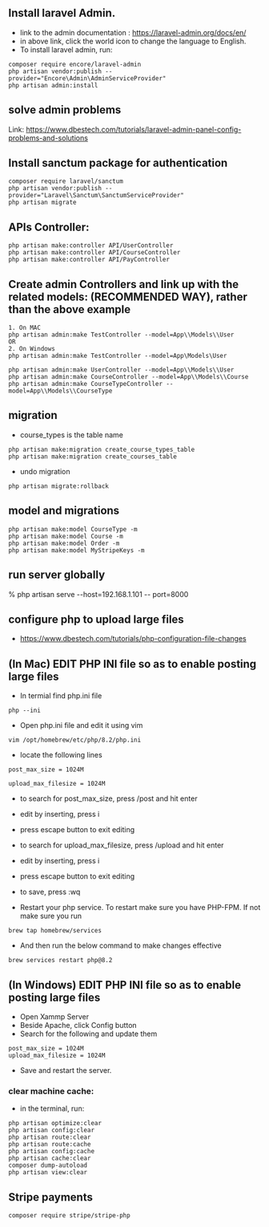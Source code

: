 ## Install laravel Admin.
- link to the admin documentation : https://laravel-admin.org/docs/en/
- in above link, click the world icon to change the language to English.
- To install laravel admin, run:
```
composer require encore/laravel-admin
php artisan vendor:publish --provider="Encore\Admin\AdminServiceProvider"
php artisan admin:install
```


## solve admin problems
Link: https://www.dbestech.com/tutorials/laravel-admin-panel-config-problems-and-solutions

## Install sanctum package for authentication
```
composer require laravel/sanctum
php artisan vendor:publish --provider="Laravel\Sanctum\SanctumServiceProvider"
php artisan migrate
```

## APIs Controller:
```
php artisan make:controller API/UserController
php artisan make:controller API/CourseController
php artisan make:controller API/PayController 

```

## Create admin Controllers and link up with the related models: (RECOMMENDED WAY), rather than the above example
```
1. On MAC
php artisan admin:make TestController --model=App\\Models\\User
OR
2. On Windows
php artisan admin:make TestController --model=App\Models\User

php artisan admin:make UserController --model=App\\Models\\User
php artisan admin:make CourseController --model=App\\Models\\Course
php artisan admin:make CourseTypeController --model=App\\Models\\CourseType

```

## migration
- course_types is the table name
```
php artisan make:migration create_course_types_table
php artisan make:migration create_courses_table
```
- undo migration
```
php artisan migrate:rollback
```
## model and migrations
```
php artisan make:model CourseType -m
php artisan make:model Course -m
php artisan make:model Order -m
php artisan make:model MyStripeKeys -m

```

## run server globally
% php artisan serve --host=192.168.1.101 --
port=8000

## configure php to upload large files
- https://www.dbestech.com/tutorials/php-configuration-file-changes

## (In Mac) EDIT PHP INI file so as to enable posting large files
- In termial find php.ini file
```
php --ini
```
- Open php.ini file and edit it using vim
```
vim /opt/homebrew/etc/php/8.2/php.ini
```
- locate the following lines
```
post_max_size = 1024M                                                                                                            

upload_max_filesize = 1024M
```
- to search for post_max_size, press /post and hit enter
- edit by inserting, press i
- press escape button to exit editing
- to search for upload_max_filesize, press /upload and hit enter
- edit by inserting, press i
- press escape button to exit editing
- to save, press :wq

- Restart your php service. To restart make sure you have PHP-FPM. If not make sure you run
```
brew tap homebrew/services
```
- And then run the below command to make changes effective
```
brew services restart php@8.2
```

## (In Windows) EDIT PHP INI file so as to enable posting large files
- Open Xammp Server
- Beside Apache, click Config button
- Search for the following and update them
```
post_max_size = 1024M 
upload_max_filesize = 1024M 
``` 

- Save and restart the server.


### clear machine cache:
- in the terminal, run:
```
php artisan optimize:clear
php artisan config:clear
php artisan route:clear
php artisan route:cache
php artisan config:cache
php artisan cache:clear
composer dump-autoload
php artisan view:clear
```

## Stripe payments
```
composer require stripe/stripe-php
```